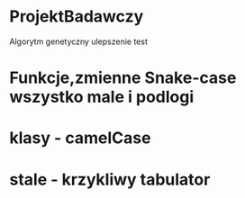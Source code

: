 # ProjektBadawczy
Algorytm genetyczny ulepszenie
test
# Funkcje,zmienne Snake-case wszystko male i podlogi
# klasy - camelCase 
# stale - krzykliwy tabulator
